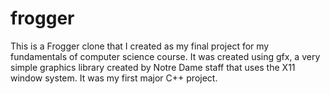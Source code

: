 # frogger
This is a Frogger clone that I created as my final project for my fundamentals of computer science course. It was created using gfx, a very simple graphics library created by Notre Dame staff that uses the X11 window system. It was my first major C++ project. 
